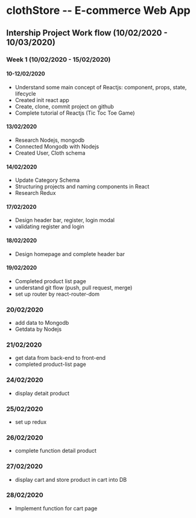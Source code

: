# clothStore -- E-commerce Web App
## Intership Project Work flow (10/02/2020 - 10/03/2020)
### Week 1 (10/02/2020 - 15/02/2020)
#### 10-12/02/2020
- Understand some main concept of Reactjs: component, props, state, lifecycle
- Created init react app
- Create, clone, commit project on github
- Complete tutorial of Reactjs (Tic Toc Toe Game)
#### 13/02/2020
- Research Nodejs, mongodb
- Connected Mongodb with Nodejs 
- Created User, Cloth schema
#### 14/02/2020
- Update Category Schema
- Structuring projects and naming components in React
- Research Redux
#### 17/02/2020
- Design header bar, register, login modal
- validating register and login
#### 18/02/2020
- Design homepage and complete header bar
#### 19/02/2020
- Completed product list page
- understand git flow (push, pull request, merge)
- set up router by react-router-dom
### 20/02/2020
- add data to Mongodb
- Getdata by Nodejs
### 21/02/2020
- get data from back-end to front-end
- completed product-list page
### 24/02/2020
- display detait product
### 25/02/2020
- set up redux
### 26/02/2020
- complete function detail product
### 27/02/2020
- display cart and store product in cart into DB
### 28/02/2020
- Implement function for cart page
